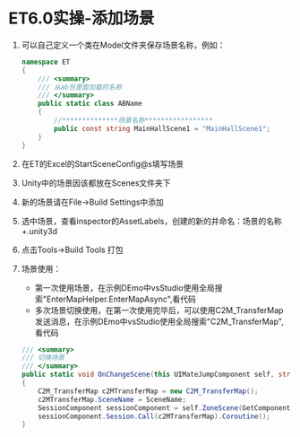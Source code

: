 # ET6.0实操-添加场景

1. 可以自己定义一个类在Model文件夹保存场景名称，例如：

    ```C#
    namespace ET
    {
        /// <summary>
        /// 从ab包里面加载的名称
        /// </summary>
        public static class ABName
        {
            //**************场景名称*****************
            public const string MainHallScene1 = "MainHallScene1";
        }
    }
    ```

2. 在ET的Excel的StartSceneConfig@s填写场景
3. Unity中的场景因该都放在Scenes文件夹下
4. 新的场景请在File->Build Settings中添加
5. 选中场景，查看inspector的AssetLabels，创建的新的并命名：场景的名称+.unity3d
6. 点击Tools->Build Tools 打包
7. 场景使用：
    - 第一次使用场景，在示例DEmo中vsStudio使用全局搜索"EnterMapHelper.EnterMapAsync",看代码
    - 多次场景切换使用，在第一次使用完毕后，可以使用C2M_TransferMap发送消息，在示例DEmo中vsStudio使用全局搜索"C2M_TransferMap",看代码

    ```C#
    /// <summary>
    /// 切换场景
    /// </summary>
    public static void OnChangeScene(this UIMateJumpComponent self, string SceneName)
    {
        C2M_TransferMap c2MTransferMap = new C2M_TransferMap();
        c2MTransferMap.SceneName = SceneName;
        SessionComponent sessionComponent = self.ZoneScene(GetComponent<SessionComponent>();
        sessionComponent.Session.Call(c2MTransferMap).Coroutine();
    }
   ```
